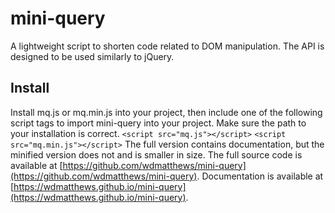 # mini-query
A lightweight script to shorten code related to DOM manipulation.
The API is designed to be used similarly to jQuery.
## Install
Install mq.js or mq.min.js into your project, then include one of the following script tags to import mini-query into your project.
Make sure the path to your installation is correct.
`<script src="mq.js"></script>`
`<script src="mq.min.js"></script>`
The full version contains documentation, but the minified version does not and is smaller in size.
The full source code is available at [https://github.com/wdmatthews/mini-query](https://github.com/wdmatthews/mini-query).
Documentation is available at [https://wdmatthews.github.io/mini-query](https://wdmatthews.github.io/mini-query).